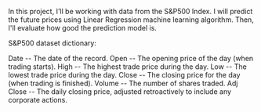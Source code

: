 In this project, I'll be working with data from the S&P500 Index. I will predict the future prices using Linear Regression machine learning algorithm. Then, I'll evaluate how good the prediction model is. 

S&P500 dataset dictionary:

Date -- The date of the record.
Open -- The opening price of the day (when trading starts).
High -- The highest trade price during the day.
Low -- The lowest trade price during the day.
Close -- The closing price for the day (when trading is finished).
Volume -- The number of shares traded.
Adj Close -- The daily closing price, adjusted retroactively to include any corporate actions.
